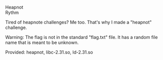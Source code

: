 Heapnot  
Rythm

Tired of heapnote challenges? Me too. That's why I made a "heapnot" challenge.

Warning: The flag is not in the standard "flag.txt" file. It has a random file name that is meant to be unknown.

Provided: heapnot, libc-2.31.so, ld-2.31.so
